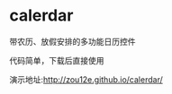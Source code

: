 # calerdar
带农历、放假安排的多功能日历控件


代码简单，下载后直接使用

演示地址:<a target='_blank' href='http://zourunze.com/demo/calerdar/' >http://zou12e.github.io/calerdar/</a>
